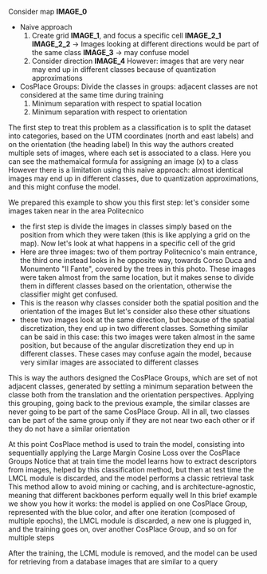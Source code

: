 Consider map **IMAGE_0**

- Naive approach
	1. Create grid **IMAGE_1**, and focus a specific cell **IMAGE_2_1** **IMAGE_2_2** -> Images looking at different directions would be part of the same class **IMAGE_3** -> may confuse model 
	3. Consider direction **IMAGE_4**
	However: images that are very near may end up in different classes because of quantization approximations
- CosPlace Groups: 
	Divide the classes in groups: adjacent classes are not considered at the same time during training
	1. Minimum separation with respect to spatial location
	2. Minimum separation with respect to orientation


The first step to treat this problem as a classification is to split the dataset into categories, based on the UTM coordinates (north and east labels) and on the orientation (the heading label)
In this way the authors created multiple sets of images, where each set is associated to a class. Here you can see the mathemaical formula for assigning an image (x) to a class
However there is a limitation using this naive approach: almost identical images may end up in different classes, due to quantization approximations, and this might confuse the model.

We prepared this example to show you this first step:
let's consider some images taken near in the area Politecnico
- the first step is divide the images in classes simply based on the position from which they were taken (this is like applying a grid on the map). Now let's look at what happens in a specific cell of the grid
- Here are three images: two of them portray Politecnico's main entrance, the third one instead looks in he opposite way, towards Corso Duca and Monumento "Il Fante", covered by the trees in this photo. These images were taken almost from the same location, but it makes sense to divide them in different classes based on the orientation, otherwise the classifier might get confused. 
- This is the reason why classes consider both the spatial position and the orientation of the images
But let's consider also these other situations
- these two images look at the same direction, but because of the spatial discretization, they end up in two different classes. Something similar can be said in this case: this two images were taken almost in the same position, but because of the angular discretization they end up in different classes. These cases may confuse again the model, because very similar images are associated to different classes

This is way the authors designed the CosPlace Groups, which are set of not adjacent classes, generated by setting a minimum separation between the classe both from the translation and the orientation perspectives. 
Applying this grouping, going back to the previous example, the similar classes are never going to be part of the same CosPlace Group. 
All in all, two classes can be part of the same group only if they are not near two each other or if they do not have a similar orientation

At this point CosPlace method is used to train the model, consisting into sequentially applying the Large Margin Cosine Loss over the CosPlace Groups
Notice that at train time the model learns how to extract descriptors from images, helped by this classification method, but then at test time the LMCL module is discarded, and the model performs a classic retrieval task
This method allow to avoid mining or caching, and is architecture-agnostic, meaning that different backbones perform equally well
In this brief example we show you how it works: the model is applied on one CosPlace Group, represented with the blue color, and after one iteration (composed of multiple epochs), the LMCL module is discarded, a new one is plugged in, and the training goes on, over another CosPlace Group, and so on for multiple steps

After the training, the LCML module is removed, and the model can be used for retrieving from a database images that are similar to a query